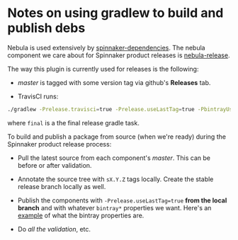 Notes on using gradlew to build and publish debs
================================================

Nebula is used extensively by [spinnaker-dependencies](https://github.com/spinnaker/spinnaker-dependencies).
The nebula component we care about for Spinnaker product releases is
[nebula-release](https://github.com/nebula-plugins/nebula-release-plugin#releasing-using-last-tag).


The way this plugin is currently used for releases is the following:

* _master_ is tagged with some version tag via github's **Releases** tab.

* TravisCI runs:
``` bash
./gradlew -Prelease.travisci=true -Prelease.useLastTag=true -PbintrayUser="${bintrayUser}" -PbintrayKey="${bintrayKey}" final --stacktrace
```
where `final` is a the final release gradle task.


To build and publish a package from source (when we're ready) during the
Spinnaker product release process:

* Pull the latest source from each component's _master_. This can be before or
after validation.

* Annotate the source tree with `sX.Y.Z` tags locally. Create the stable release
branch locally as well.

* Publish the components with `-Prelease.useLastTag=true` **from the local
branch** and with whatever `bintray*` properties we want. Here's an [example](https://github.com/spinnaker/spinnaker-gradle-project/blob/master/src/main/groovy/com/netflix/spinnaker/gradle/project/SpinnakerProjectConventionsPlugin.groovy#L48)
of what the bintray properties are.

* Do _all the validation_, etc.
